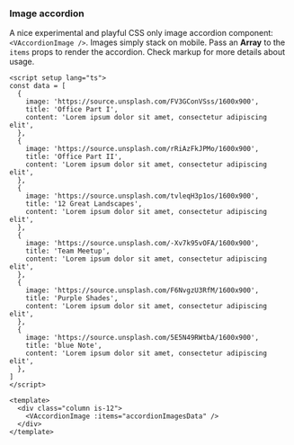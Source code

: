 ### Image accordion

A nice experimental and playful CSS only image
accordion component: `<VAccordionImage />`.
Images simply stack on mobile.
Pass an **Array** to the `items` props to render the accordion.
Check markup for more details about usage.

<!--code-->

```vue
<script setup lang="ts">
const data = [
  {
    image: 'https://source.unsplash.com/FV3GConVSss/1600x900',
    title: 'Office Part I',
    content: 'Lorem ipsum dolor sit amet, consectetur adipiscing elit',
  },
  {
    image: 'https://source.unsplash.com/rRiAzFkJPMo/1600x900',
    title: 'Office Part II',
    content: 'Lorem ipsum dolor sit amet, consectetur adipiscing elit',
  },
  {
    image: 'https://source.unsplash.com/tvleqH3p1os/1600x900',
    title: '12 Great Landscapes',
    content: 'Lorem ipsum dolor sit amet, consectetur adipiscing elit',
  },
  {
    image: 'https://source.unsplash.com/-Xv7k95vOFA/1600x900',
    title: 'Team Meetup',
    content: 'Lorem ipsum dolor sit amet, consectetur adipiscing elit',
  },
  {
    image: 'https://source.unsplash.com/F6NvgzU3RfM/1600x900',
    title: 'Purple Shades',
    content: 'Lorem ipsum dolor sit amet, consectetur adipiscing elit',
  },
  {
    image: 'https://source.unsplash.com/5E5N49RWtbA/1600x900',
    title: 'blue Note',
    content: 'Lorem ipsum dolor sit amet, consectetur adipiscing elit',
  },
]
</script>

<template>
  <div class="column is-12">
    <VAccordionImage :items="accordionImagesData" />
  </div>
</template>
```

<!--/code-->
